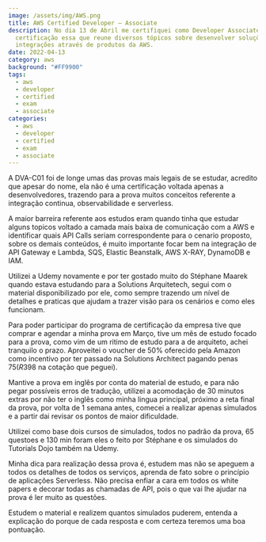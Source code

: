 ```yaml
---
image: /assets/img/AWS.png
title: AWS Certified Developer – Associate
description: No dia 13 de Abril me certifiquei como Developer Associate,
  certificação essa que reune diversos tópicos sobre desenvolver soluções e
  integrações através de produtos da AWS.
date: 2022-04-13
category: aws
background: "#FF9900"
tags:
  - aws
  - developer
  - certified
  - exam
  - associate
categories:
  - aws
  - developer
  - certified
  - exam
  - associate
---
```

A DVA-C01 foi de longe umas das provas mais legais de se estudar, acredito que apesar do nome, ela não é uma certificação voltada apenas a desenvolvedores, trazendo para a prova muitos conceitos referente a integração continua, observabilidade e serverless.

A maior barreira referente aos estudos eram quando tinha que estudar alguns topicos voltado a camada mais baixa de comunicação com a AWS e identificar quais API Calls seriam correspondente para o cenario proposto, sobre os demais conteúdos, é muito importante focar bem na integração de API Gateway e Lambda, SQS, Elastic Beanstalk, AWS X-RAY, DynamoDB e IAM.

Utilizei a Udemy novamente e por ter gostado muito do Stéphane Maarek quando estava estudando para a Solutions Arquitetech, segui com o material disponibilizado por ele, como sempre trazendo um nível de detalhes e praticas que ajudam a trazer visão para os cenários e como eles funcionam.

Para poder participar do programa de certificação da empresa tive que comprar e agendar a minha prova em Março, tive um mês de estudo focado para a prova, como vim de um ritimo de estudo para a de arquiteto, achei tranquilo o prazo. Aproveitei o voucher de 50% oferecido pela Amazon como incentivo por ter passado na Solutions Architect pagando penas $75 (R$398 na cotação que peguei).

Mantive a prova em inglês por conta do material de estudo, e para não pegar possíveis erros de tradução, utilizei a acomodação de 30 minutos extras por não ter o inglês como minha lingua principal, próximo a reta final da prova, por volta de 1 semana antes, comecei a realizar apenas simulados e a partir dai revisar os pontos de maior dificuldade.

Utilizei como base dois cursos de simulados, todos no padrão da prova, 65 questoes e 130 min foram eles o feito por Stéphane e os simulados do Tutorials Dojo também na Udemy.

Minha dica para realização dessa prova é, estudem mas não se apeguem a todos os detalhes de todos os serviços, aprenda de fato sobre o princípio de aplicações Serverless. Não precisa enfiar a cara em todos os white papers e decorar todas as chamadas de API, pois o que vai lhe ajudar na prova é ler muito as questões.

Estudem o material e realizem quantos simulados puderem, entenda a explicação do porque de cada resposta e com certeza teremos uma boa pontuação.